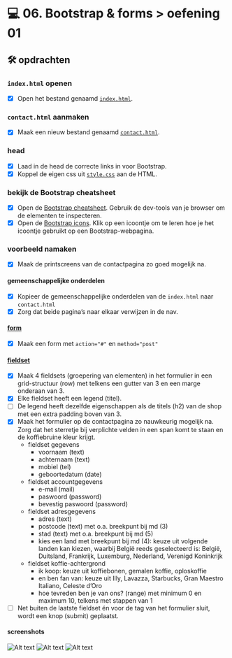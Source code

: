 # 💻 06. Bootstrap & forms > oefening 01

## 🛠️ opdrachten

### `index.html` openen

 - [x] Open het bestand genaamd [`index.html`](index.html).

### `contact.html` aanmaken

 - [x] Maak een nieuw bestand genaamd [`contact.html`](contact.html).

### head

- [x] Laad in de head de correcte links in voor Bootstrap.
- [x] Koppel de eigen css uit [`style.css`](css/style.css) aan de HTML.

### bekijk de Bootstrap cheatsheet

- [x] Open de [Bootstrap cheatsheet](https://getbootstrap.com/docs/5.3/examples/cheatsheet/). Gebruik de dev-tools van je browser om de elementen te inspecteren.
- [x] Open de [Bootstrap icons](https://icons.getbootstrap.com/). Klik op een icoontje om te leren hoe je het icoontje gebruikt op een Bootstrap-webpagina.

### voorbeeld namaken

- [x] Maak de printscreens van de contactpagina zo goed mogelijk na.

#### gemeenschappelijke onderdelen

- [x] Kopieer de gemeenschappelijke onderdelen van de `index.html` naar `contact.html`
- [x] Zorg dat beide pagina’s naar elkaar verwijzen in de nav.

#### [form](https://apwt.gitbook.io/g_webtechnologie/html/html-formulieren)

- [x] Maak een form met `action="#"` en `method="post"`

#### [fieldset](https://apwt.gitbook.io/g_webtechnologie/html/html-formulieren)

- [x] Maak 4 fieldsets (groepering van elementen) in het formulier in een grid-structuur (row) met telkens een gutter van 3 en een marge onderaan van 3.
- [x] Elke fieldset heeft een legend (titel).
- [ ] De legend heeft dezelfde eigenschappen als de titels (h2) van de shop met een extra padding boven van 3.
- [x] Maak het formulier op de contactpagina zo nauwkeurig mogelijk na. Zorg dat het sterretje bij verplichte velden in een span komt te staan en de koffiebruine kleur krijgt.
  - fieldset gegevens
    - voornaam (text)
    - achternaam (text)
    - mobiel (tel)
    - geboortedatum (date)
  - fieldset accountgegevens
    - e-mail (mail)
    - paswoord (password)
    - bevestig paswoord (password)
  - fieldset adresgegevens
    - adres (text)
    - postcode (text) met o.a. breekpunt bij md (3)
    - stad (text) met o.a. breekpunt bij md (5)
    - kies een land met breekpunt bij md (4): keuze uit volgende landen kan kiezen, waarbij België reeds geselecteerd is: België, Duitsland, Frankrijk, Luxemburg, Nederland, Verenigd Koninkrijk
  - fieldset koffie-achtergrond
    - ik koop: keuze uit koffiebonen, gemalen koffie, oploskoffie
    - en ben fan van: keuze uit Illy, Lavazza, Starbucks, Gran Maestro Italiano, Celeste d’Oro
    - hoe tevreden ben je van ons? (range) met minimum 0 en maximum 10, telkens met stappen van 1
- [ ] Net buiten de laatste fieldset én voor de tag van het formulier sluit, wordt een knop (submit) geplaatst.

#### screenshots

![Alt text](_readme-files/image-3.png)
![Alt text](_readme-files/image-2.png)
![Alt text](_readme-files/image-1.png)